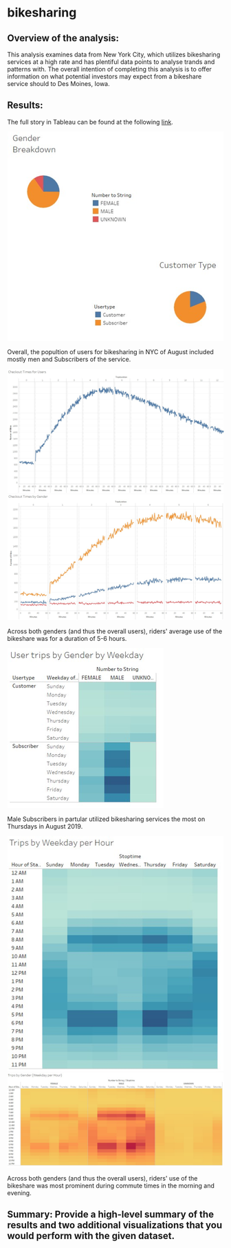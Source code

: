 # bikesharing

## Overview of the analysis: 
This analysis examines data from New York City, which utilizes bikesharing services at a high rate and has plentiful data points to analyse trands and patterns with. The overall intention of completing this analysis is to offer information on what potential investors may expect from a bikeshare service should to Des Moines, Iowa. 

## Results: 
The full story in Tableau can be found at the following [link](https://public.tableau.com/profile/tara.yarberry#!/vizhome/BikeshareChallenge/NYCBikeShareAnalysis).

![Pie_Charts](https://github.com/tarajarell/bikesharing/blob/main/Pie_Charts.jpg)

Overall, the popultion of users for bikesharing in NYC of August included mostly men and Subscribers of the service.

![Checkout_Users](https://github.com/tarajarell/bikesharing/blob/main/Checkout_Users.jpg)
![Checkout_Gender](https://github.com/tarajarell/bikesharing/blob/main/Checkout_Gender.jpg)


Across both genders (and thus the overall users), riders' average use of the bikeshare was for a duration of 5-6 hours.

![Trips_Weekday_Gender](https://github.com/tarajarell/bikesharing/blob/main/Trips_Weekday_Gender.jpg)

Male Subscribers in partular utilized bikesharing services the most on Thursdays in August 2019.

![Trips_Weekday](https://github.com/tarajarell/bikesharing/blob/main/Trips_Weekday.jpg)
![Trips_Gender](https://github.com/tarajarell/bikesharing/blob/main/Trips_Gender.jpg)

Across both genders (and thus the overall users), riders' use of the bikeshare was most prominent during commute times in the morning and evening.

## Summary: Provide a high-level summary of the results and two additional visualizations that you would perform with the given dataset.

